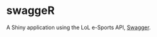 # swaggeR

A Shiny application using the LoL e-Sports API, [Swagger](http://na.lolesports.com/api/swagger).
